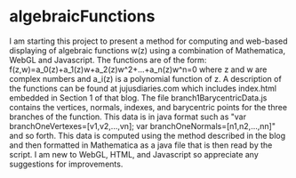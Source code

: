 # algebraicFunctions
I am starting this project to present a method for computing and web-based displaying of algebraic functions w(z) using a combination of Mathematica, WebGL and Javascript. 
The functions are of the form:
f(z,w)=a_0(z)+a_1(z)w+a_2(z)w^2+...+a_n(z)w^n=0  where z and w are complex numbers and a_i(z) is a polynomial function of z.
A description of the functions can be found at jujusdiaries.com which includes index.html embedded  in Section 1 of that blog.
The file branch1BarycentricData.js contains the vertices, normals, indexes, and barycentric points for the three branches of the function.  This data is in java format such as "var branchOneVertexes=[v1,v2,...,vn]; var branchOneNormals=[n1,n2,...,nn]" and so forth. This data is computed using the method described in the blog and then formatted in Mathematica as a java file that is then read by the script.
I am new to WebGL, HTML, and Javascript so appreciate any suggestions for improvements.
